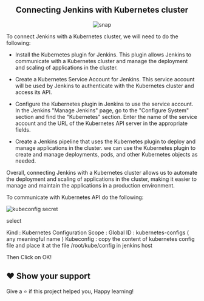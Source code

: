 <div align = center>
  
 ## Connecting Jenkins with Kubernetes cluster
  
  ![snap](https://user-images.githubusercontent.com/58173938/206856482-f70cd507-30a4-4e2f-a6c8-64f1973e4eb2.png)

  </div>

To connect Jenkins with a Kubernetes cluster, we will need to do the following:

- Install the Kubernetes plugin for Jenkins. This plugin allows Jenkins to communicate with a Kubernetes cluster and manage the deployment and scaling of applications in the cluster.

- Create a Kubernetes Service Account for Jenkins. This service account will be used by Jenkins to authenticate with the Kubernetes cluster and access its API.

- Configure the Kubernetes plugin in Jenkins to use the service account. In the Jenkins "Manage Jenkins" page, go to the "Configure System" section and find the "Kubernetes" section. Enter the name of the service account and the URL of the Kubernetes API server in the appropriate fields.

- Create a Jenkins pipeline that uses the Kubernetes plugin to deploy and manage applications in the cluster. we can use the Kubernetes plugin to create and manage deployments, pods, and other Kubernetes objects as needed.

Overall, connecting Jenkins with a Kubernetes cluster allows us to automate the deployment and scaling of applications in the cluster, making it easier to manage and maintain the applications in a production environment.

To communicate with Kubernetes API do the following:

![kubeconfig secret](https://user-images.githubusercontent.com/58173938/206857061-7b9ce67f-85e7-4470-8747-6757d60f9d2e.jpeg)

select

Kind : Kubernetes Configuration Scope : Global ID : kubernetes-configs ( any meaningful name ) Kubeconfig : copy the content of kubernetes config file and place it at the file /root/kube/config in jenkins host

Then Click on OK!

## ❤ Show your support

Give a ⭐️ if this project helped you, Happy learning!
